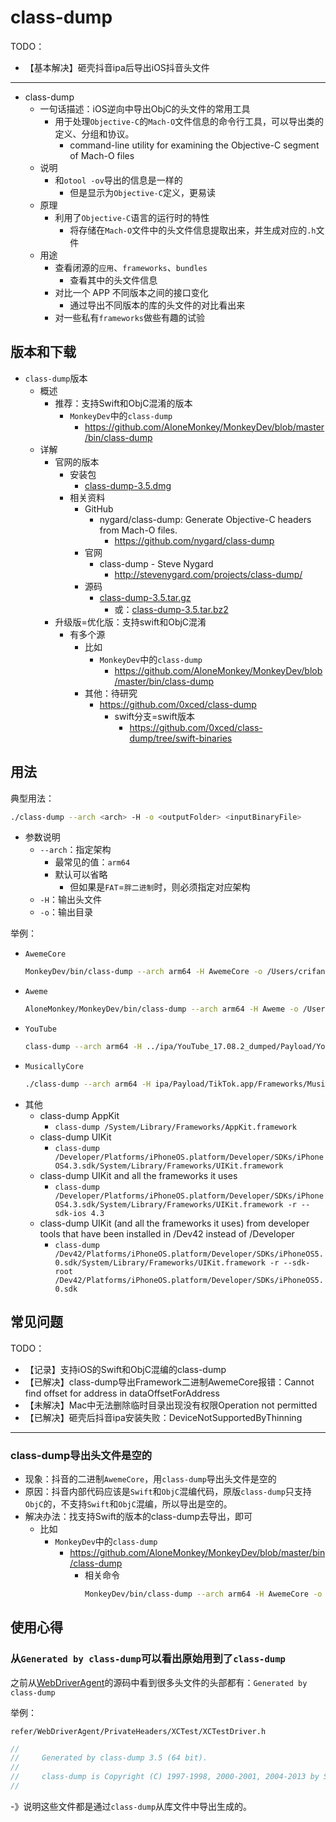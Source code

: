 # class-dump

TODO：

* 【基本解决】砸壳抖音ipa后导出iOS抖音头文件

---

* class-dump
  * 一句话描述：iOS逆向中导出ObjC的头文件的常用工具
    * 用于处理`Objective-C`的`Mach-O`文件信息的命令行工具，可以导出类的定义、分组和协议。
      * command-line utility for examining the Objective-C segment of Mach-O files
  * 说明
    * 和`otool -ov`导出的信息是一样的
      * 但是显示为`Objective-C`定义，更易读
  * 原理
    * 利用了`Objective-C`语言的运行时的特性
      * 将存储在`Mach-O`文件中的头文件信息提取出来，并生成对应的`.h`文件
  * 用途
    * 查看闭源的`应用`、`frameworks`、`bundles`
      * 查看其中的头文件信息
    * 对比一个 APP 不同版本之间的接口变化
      * 通过导出不同版本的库的头文件的对比看出来
    * 对一些私有`frameworks`做些有趣的试验

## 版本和下载

* `class-dump`版本
  * 概述
    * 推荐：支持Swift和ObjC混淆的版本
      * `MonkeyDev`中的`class-dump`
        * https://github.com/AloneMonkey/MonkeyDev/blob/master/bin/class-dump
  * 详解
    * 官网的版本
      * 安装包
        * [class-dump-3.5.dmg](http://stevenygard.com/download/class-dump-3.5.dmg)
      * 相关资料
        * GitHub
          * nygard/class-dump: Generate Objective-C headers from Mach-O files.
            * https://github.com/nygard/class-dump
        * 官网
          * class-dump - Steve Nygard
            * http://stevenygard.com/projects/class-dump/
        * 源码
          * [class-dump-3.5.tar.gz](http://stevenygard.com/download/class-dump-3.5.tar.gz)
            * 或：[class-dump-3.5.tar.bz2](http://stevenygard.com/download/class-dump-3.5.tar.bz2)
    * 升级版=优化版：支持swift和ObjC混淆
      * 有多个源
        * 比如
          * `MonkeyDev`中的`class-dump`
            * https://github.com/AloneMonkey/MonkeyDev/blob/master/bin/class-dump
        * 其他：待研究
          * https://github.com/0xced/class-dump
            * swift分支=swift版本
              * https://github.com/0xced/class-dump/tree/swift-binaries

## 用法

典型用法：

```bash
./class-dump --arch <arch> -H -o <outputFolder> <inputBinaryFile>
```

* 参数说明
  * `--arch`：指定架构
    * 最常见的值：`arm64`
    * 默认可以省略
      * 但如果是`FAT`=`胖二进制`时，则必须指定对应架构
  * `-H`：输出头文件
  * `-o`：输出目录

举例：

* `AwemeCore`
  ```bash
  MonkeyDev/bin/class-dump --arch arm64 -H AwemeCore -o /Users/crifan/dev/DevRoot/iOSReverse/Aweme/class_dump_output
  ```
* `Aweme`
  ```bash
  AloneMonkey/MonkeyDev/bin/class-dump --arch arm64 -H Aweme -o /Users/crifan/dev/DevRoot/Aweme/classDumpResult/17.8.0/Aweme
  ```
* `YouTube`
  ```bash
  class-dump --arch arm64 -H ../ipa/YouTube_17.08.2_dumped/Payload/YouTube.app/YouTube -o .
  ```
* `MusicallyCore`
  ```bash
  ./class-dump --arch arm64 -H ipa/Payload/TikTok.app/Frameworks/MusicallyCore.framework/MusicallyCore -o tiktok_headers_26.8.0
  ```
* 其他
  * class-dump AppKit
    * `class-dump /System/Library/Frameworks/AppKit.framework`
  * class-dump UIKit
    * `class-dump /Developer/Platforms/iPhoneOS.platform/Developer/SDKs/iPhoneOS4.3.sdk/System/Library/Frameworks/UIKit.framework`
  * class-dump UIKit and all the frameworks it uses
    * `class-dump /Developer/Platforms/iPhoneOS.platform/Developer/SDKs/iPhoneOS4.3.sdk/System/Library/Frameworks/UIKit.framework -r --sdk-ios 4.3`
  * class-dump UIKit (and all the frameworks it uses) from developer tools that have been installed in /Dev42 instead of /Developer
    * `class-dump /Dev42/Platforms/iPhoneOS.platform/Developer/SDKs/iPhoneOS5.0.sdk/System/Library/Frameworks/UIKit.framework -r --sdk-root /Dev42/Platforms/iPhoneOS.platform/Developer/SDKs/iPhoneOS5.0.sdk`

## 常见问题

TODO：

* 【记录】支持iOS的Swift和ObjC混编的class-dump
* 【已解决】class-dump导出Framework二进制AwemeCore报错：Cannot find offset for address in dataOffsetForAddress
* 【未解决】Mac中无法删除临时目录出现没有权限Operation not permitted
* 【已解决】砸壳后抖音ipa安装失败：DeviceNotSupportedByThinning

---

### class-dump导出头文件是空的

* 现象：抖音的二进制`AwemeCore`，用`class-dump`导出头文件是空的
* 原因：抖音内部代码应该是`Swift`和`ObjC`混编代码，原版`class-dump`只支持`ObjC`的，不支持`Swift`和`ObjC`混编，所以导出是空的。
* 解决办法：找支持Swift的版本的class-dump去导出，即可
  * 比如
    * `MonkeyDev`中的`class-dump`
      * https://github.com/AloneMonkey/MonkeyDev/blob/master/bin/class-dump
        * 相关命令
          ```bash
          MonkeyDev/bin/class-dump --arch arm64 -H AwemeCore -o crifan/Aweme/class_dump_output
          ```

## 使用心得

### 从`Generated by class-dump`可以看出原始用到了`class-dump`

之前从[WebDriverAgent](https://github.com/appium/WebDriverAgent)的源码中看到很多头文件的头部都有：`Generated by class-dump`

举例：

`refer/WebDriverAgent/PrivateHeaders/XCTest/XCTestDriver.h`

```c
//
//     Generated by class-dump 3.5 (64 bit).
//
//     class-dump is Copyright (C) 1997-1998, 2000-2001, 2004-2013 by Steve Nygard.
//
```

-》说明这些文件都是通过`class-dump`从库文件中导出生成的。
